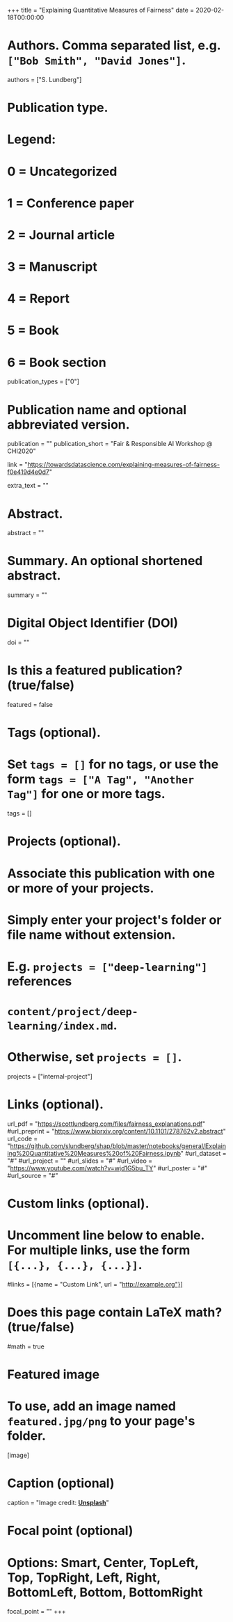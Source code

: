 +++
title = "Explaining Quantitative Measures of Fairness"
date = 2020-02-18T00:00:00

# Authors. Comma separated list, e.g. `["Bob Smith", "David Jones"]`.
authors = ["S. Lundberg"]

# Publication type.
# Legend:
# 0 = Uncategorized
# 1 = Conference paper
# 2 = Journal article
# 3 = Manuscript
# 4 = Report
# 5 = Book
# 6 = Book section
publication_types = ["0"]

# Publication name and optional abbreviated version.
publication = ""
publication_short = "Fair & Responsible AI Workshop @ CHI2020"

link = "https://towardsdatascience.com/explaining-measures-of-fairness-f0e419d4e0d7"

extra_text = ""

# Abstract.
abstract = ""

# Summary. An optional shortened abstract.
summary = ""

# Digital Object Identifier (DOI)
doi = ""

# Is this a featured publication? (true/false)
featured = false

# Tags (optional).
#   Set `tags = []` for no tags, or use the form `tags = ["A Tag", "Another Tag"]` for one or more tags.
tags = []

# Projects (optional).
#   Associate this publication with one or more of your projects.
#   Simply enter your project's folder or file name without extension.
#   E.g. `projects = ["deep-learning"]` references 
#   `content/project/deep-learning/index.md`.
#   Otherwise, set `projects = []`.
projects = ["internal-project"]

# Links (optional).
url_pdf = "https://scottlundberg.com/files/fairness_explanations.pdf"
#url_preprint = "https://www.biorxiv.org/content/10.1101/278762v2.abstract"
url_code = "https://github.com/slundberg/shap/blob/master/notebooks/general/Explaining%20Quantitative%20Measures%20of%20Fairness.ipynb"
#url_dataset = "#"
#url_project = ""
#url_slides = "#"
#url_video = "https://www.youtube.com/watch?v=wjd1G5bu_TY"
#url_poster = "#"
#url_source = "#"

# Custom links (optional).
#   Uncomment line below to enable. For multiple links, use the form `[{...}, {...}, {...}]`.
#links = [{name = "Custom Link", url = "http://example.org"}]

# Does this page contain LaTeX math? (true/false)
#math = true

# Featured image
# To use, add an image named `featured.jpg/png` to your page's folder. 
[image]
  # Caption (optional)
  caption = "Image credit: [**Unsplash**](https://unsplash.com/photos/pLCdAaMFLTE)"

  # Focal point (optional)
  # Options: Smart, Center, TopLeft, Top, TopRight, Left, Right, BottomLeft, Bottom, BottomRight
  focal_point = ""
+++

